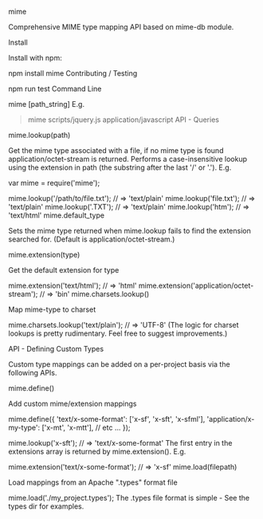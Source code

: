 mime

Comprehensive MIME type mapping API based on mime-db module.

Install

Install with npm:

npm install mime
Contributing / Testing

npm run test
Command Line

mime [path_string]
E.g.

> mime scripts/jquery.js
application/javascript
API - Queries

mime.lookup(path)

Get the mime type associated with a file, if no mime type is found application/octet-stream is returned. Performs a case-insensitive lookup using the extension in path (the substring after the last '/' or '.'). E.g.

var mime = require('mime');

mime.lookup('/path/to/file.txt');         // => 'text/plain'
mime.lookup('file.txt');                  // => 'text/plain'
mime.lookup('.TXT');                      // => 'text/plain'
mime.lookup('htm');                       // => 'text/html'
mime.default_type

Sets the mime type returned when mime.lookup fails to find the extension searched for. (Default is application/octet-stream.)

mime.extension(type)

Get the default extension for type

mime.extension('text/html');                 // => 'html'
mime.extension('application/octet-stream');  // => 'bin'
mime.charsets.lookup()

Map mime-type to charset

mime.charsets.lookup('text/plain');        // => 'UTF-8'
(The logic for charset lookups is pretty rudimentary. Feel free to suggest improvements.)

API - Defining Custom Types

Custom type mappings can be added on a per-project basis via the following APIs.

mime.define()

Add custom mime/extension mappings

mime.define({
    'text/x-some-format': ['x-sf', 'x-sft', 'x-sfml'],
    'application/x-my-type': ['x-mt', 'x-mtt'],
    // etc ...
});

mime.lookup('x-sft');                 // => 'text/x-some-format'
The first entry in the extensions array is returned by mime.extension(). E.g.

mime.extension('text/x-some-format'); // => 'x-sf'
mime.load(filepath)

Load mappings from an Apache ".types" format file

mime.load('./my_project.types');
The .types file format is simple - See the types dir for examples.
